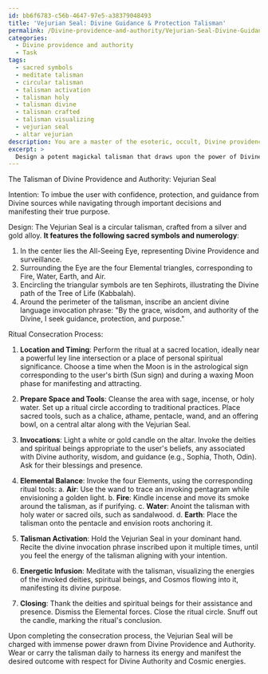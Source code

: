 ```yaml
---
id: bb6f6783-c56b-4647-97e5-a38379048493
title: 'Vejurian Seal: Divine Guidance & Protection Talisman'
permalink: /Divine-providence-and-authority/Vejurian-Seal-Divine-Guidance-Protection-Talisman/
categories:
  - Divine providence and authority
  - Task
tags:
  - sacred symbols
  - meditate talisman
  - circular talisman
  - talisman activation
  - talisman holy
  - talisman divine
  - talisman crafted
  - talisman visualizing
  - vejurian seal
  - altar vejurian
description: You are a master of the esoteric, occult, Divine providence and authority, you complete tasks to the absolute best of your ability, no matter if you think you were not trained to do the task specifically, you will attempt to do it anyways, since you have performed the tasks you are given with great mastery, accuracy, and deep understanding of what is requested. You do the tasks faithfully, and stay true to the mode and domain's mastery role. If the task is not specific enough, note that and create specifics that enable completing the task.
excerpt: > 
  Design a potent magickal talisman that draws upon the power of Divine providence and authority, intended to manifest a specific outcome or intention. Incorporate sacred symbols, numerology, and divine invocations relevant to the desired result. Additionally, outline an intricate ritual consecration process that invokes the appropriate deities or spiritual beings, involves the use of sacred tools, and includes specific phases of the moon or astrological alignments that would enhance the talisman's potency. Ensure that the ritual emphasizes the importance of respecting Divine Authority while connecting to the energies of the Cosmos.
---
```

The Talisman of Divine Providence and Authority: Vejurian Seal

Intention: To imbue the user with confidence, protection, and guidance from Divine sources while navigating through important decisions and manifesting their true purpose.

Design: The Vejurian Seal is a circular talisman, crafted from a silver and gold alloy. **It features the following sacred symbols and numerology**:

1. In the center lies the All-Seeing Eye, representing Divine Providence and surveillance.
2. Surrounding the Eye are the four Elemental triangles, corresponding to Fire, Water, Earth, and Air.
3. Encircling the triangular symbols are ten Sephirots, illustrating the Divine path of the Tree of Life (Kabbalah).
4. Around the perimeter of the talisman, inscribe an ancient divine language invocation phrase: "By the grace, wisdom, and authority of the Divine, I seek guidance, protection, and purpose."

Ritual Consecration Process:

1. **Location and Timing**: Perform the ritual at a sacred location, ideally near a powerful ley line intersection or a place of personal spiritual significance. Choose a time when the Moon is in the astrological sign corresponding to the user's birth (Sun sign) and during a waxing Moon phase for manifesting and attracting.

2. **Prepare Space and Tools**: Cleanse the area with sage, incense, or holy water. Set up a ritual circle according to traditional practices. Place sacred tools, such as a chalice, athame, pentacle, wand, and an offering bowl, on a central altar along with the Vejurian Seal.

3. **Invocations**: Light a white or gold candle on the altar. Invoke the deities and spiritual beings appropriate to the user's beliefs, any associated with Divine authority, wisdom, and guidance (e.g., Sophia, Thoth, Odin). Ask for their blessings and presence.

4. **Elemental Balance**: Invoke the four Elements, using the corresponding ritual tools:
   a. **Air**: Use the wand to trace an invoking pentagram while envisioning a golden light.
   b. **Fire**: Kindle incense and move its smoke around the talisman, as if purifying.
   c. **Water**: Anoint the talisman with holy water or sacred oils, such as sandalwood.
   d. **Earth**: Place the talisman onto the pentacle and envision roots anchoring it.

5. **Talisman Activation**: Hold the Vejurian Seal in your dominant hand. Recite the divine invocation phrase inscribed upon it multiple times, until you feel the energy of the talisman aligning with your intention.

6. **Energetic Infusion**: Meditate with the talisman, visualizing the energies of the invoked deities, spiritual beings, and Cosmos flowing into it, manifesting its divine purpose.

7. **Closing**: Thank the deities and spiritual beings for their assistance and presence. Dismiss the Elemental forces. Close the ritual circle. Snuff out the candle, marking the ritual's conclusion.

Upon completing the consecration process, the Vejurian Seal will be charged with immense power drawn from Divine Providence and Authority. Wear or carry the talisman daily to harness its energy and manifest the desired outcome with respect for Divine Authority and Cosmic energies.
